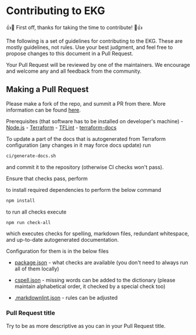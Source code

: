 # Contributing to EKG

:+1::tada: First off, thanks for taking the time to contribute! :tada::+1:

The following is a set of guidelines for contributing to the EKG. These are mostly guidelines, not rules. Use your best judgment,
and feel free to propose changes to this document in a Pull Request.

Your Pull Request will be reviewed by one of the maintainers. We encourage and welcome any and all feedback from the community.

## Making a Pull Request

Please make a fork of the repo, and summit a PR from there. More information can
be found [here](https://docs.github.com/en/github/collaborating-with-issues-and-pull-requests/creating-a-pull-request).

Prerequisites (that software has to be installed on developer's machine)
    - [Node.js](https://nodejs.org/)
    - [Terraform](https://developer.hashicorp.com/terraform/downloads)
    - [TFLint](https://github.com/terraform-linters/tflint#installation)
    - [terraform-docs](https://terraform-docs.io/user-guide/installation/)

To update a part of the docs that is autogenerated from Terraform configuration (any changes in it may force docs update) run

```bash
ci/generate-docs.sh
```

and commit it to the repository (otherwise CI checks won't pass).

Ensure that checks pass, perform

to install required dependencies to perform the below command

```bash
npm install
```

to run all checks execute

```bash
npm run check-all
```

which executes checks for spelling, markdown files, redundant whitespace, and up-to-date autogenerated documentation.

Configuration for them is in the below files

- [package.json](./package.json) - what checks are available (you don't need to always run all of them locally)

- [cspell.json](./cspell.json) - missing words can be added to the dictionary (please maintain alphabetical order,
    it checked by a special check too)

- [.markdownlint.json](./.markdownlint.json) - rules can be adjusted

### Pull Request title

Try to be as more descriptive as you can in your Pull Request title.
